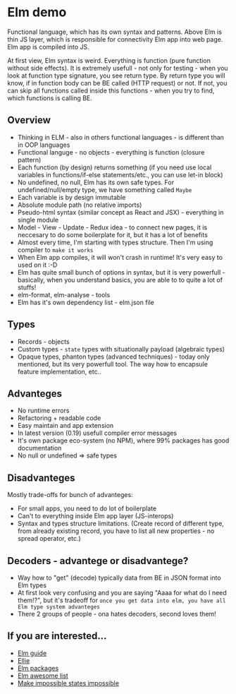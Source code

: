 # Elm demo

Functional language, which has its own syntax and patterns. Above Elm is thin JS layer, which is responsible for connectivity Elm app into web page. Elm app is compiled into JS.

At first view, Elm syntax is weird. Everything is function (pure function without side effects). It is extremely usefull - not only for testing - when you look at function type signature, you see return type. By return type you will know, if in function body can be BE called (HTTP request) or not. If not, you can skip all functions called inside this functions - when you try to find, which functions is calling BE.

## Overview

- Thinking in ELM - also in others functional languages - is different than in OOP languages
- Functional languge - no objects - everything is function (closure pattern)
- Each function (by design) returns something (if you need use local variables in functions/if-else statements/etc., you can use let-in block)
- No undefined, no null, Elm has its own safe types. For undefined/null/empty type, we have something called `Maybe`
- Each variable is by design immutable
- Absolute module path (no relative imports)
- Pseudo-html syntax (similar concept as React and JSX) - everything in single module
- Model - View - Update - Redux idea - to connect new pages, it is neccesary to do some boilerplate for it, but it has a lot of benefits
- Almost every time, I'm starting with types structure. Then I'm using compiler to `make it works`
- When Elm app compiles, it will won't crash in runtime! It's very easy to used on it :-D
- Elm has quite small bunch of options in syntax, but it is very powerfull - basically, when you understand basics, you are able to to quite a lot of stuffs!
- elm-format, elm-analyse - tools
- Elm has it's own dependency list - elm.json file

## Types

- Records - objects
- Custom types - `state` types with situationally payload (algebraic types)
- Opaque types, phanton types (advanced techniques) - today only mentioned, but its very powerfull tool. The way how to encapsule feature implementation, etc..

## Advanteges

- No runtime errors
- Refactoring + readable code
- Easy maintain and app extension
- In latest version (0.19) usefull compiler error messages
- It's own package eco-system (no NPM), where 99% packages has good documentation
- No null or undefined => safe types

## Disadvanteges

Mostly trade-offs for bunch of advanteges:

- For small apps, you need to do lot of boilerplate
- Can't to everything inside Elm app layer (JS-interops)
- Syntax and types structure limitations. (Create record of different type, from already existing record, you have to list all new properties - no spread operator, etc.)

## Decoders - advantege or disadvantege?

- Way how to "get" (decode) typically data from BE in JSON format into Elm types
- At first look very confusing and you are saying "Aaaa for what do I need them!?", but it's tradeoff for `once you get data into elm, you have all Elm type system advanteges`
- There 2 groups of people - ona hates decoders, second loves them!

## If you are interested...

- [Elm guide](https://guide.elm-lang.org/)
- [Ellie](https://ellie-app.com/new)
- [Elm packages](https://package.elm-lang.org/)
- [Elm awesome list](https://www.youtube.com/watch?v=IcgmSRJHu_8&ab_channel=elm-conf)
- [Make impossible states impossible](https://www.youtube.com/watch?v=IcgmSRJHu_8&ab_channel=elm-conf)
